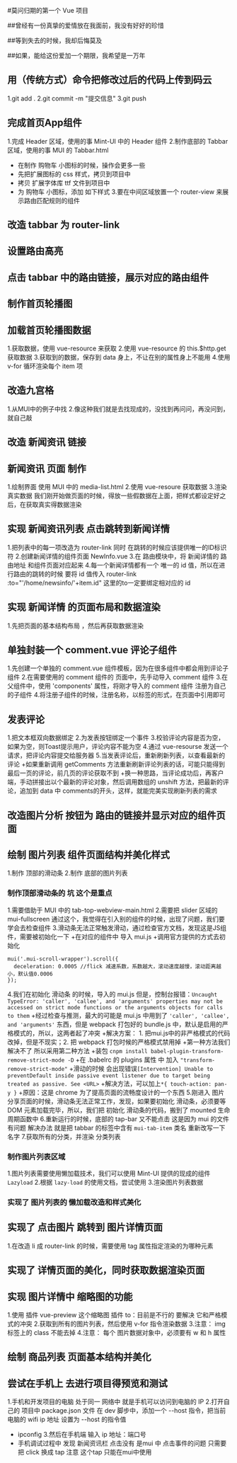 #莫问归期的第一个 Vue 项目


##曾经有一份真挚的爱情放在我面前，我没有好好的珍惜


##等到失去的时候，我却后悔莫及


##如果，能给这份爱加一个期限，我希望是一万年 


## 用（传统方式）命令把修改过后的代码上传到码云
1.git add .
2.git commit -m "提交信息"
3.git push

## 完成首页App组件
1.完成 Header 区域，使用的事 Mint-UI 中的 Header 组件
2.制作底部的 Tabbar 区域，使用的事 MUI 的 Tabbar.html
  + 在制作 购物车 小图标的时候，操作会更多一些
  + 先把扩展图标的 css 样式，拷贝到项目中
  + 拷贝 扩展字体库 ttf 文件到项目中
  + 为 购物车 小图标，添加 如下样式
3.要在中间区域放置一个 router-view 来展示路由匹配规则的组件

## 改造 tabbar 为 router-link

## 设置路由高亮

## 点击 tabbar 中的路由链接，展示对应的路由组件

## 制作首页轮播图

## 加载首页轮播图数据
1.获取数据，使用 vue-resource 来获取
2.使用 vue-resource 的 this.$http.get 获取数据
3.获取到的数据，保存到 data 身上，不让在别的属性身上不能用
4.使用 v-for 循环渲染每个 item 项

## 改造九宫格
1.从MUI中的例子中找
2.像这种我们就是去找现成的，没找到再问问，再没问到，就自己敲

## 改造 新闻资讯 链接

## 新闻资讯 页面 制作
1.绘制界面 使用 MUI 中的 media-list.html
2.使用 vue-resoure 获取数据
3.渲染真实数据   我们刚开始做页面的时候，得放一些假数据在上面，把样式都设定好之后，在获取真实得数据渲染

## 实现 新闻资讯列表 点击跳转到新闻详情
1.把列表中的每一项改造为 router-link 同时 在跳转的时候应该提供唯一的ID标识符
2.创建新闻详情的组件页面 NewInfo.vue
3.在 路由模块中，将 新闻详情的 路由地址 和组件页面对应起来
4.每一个新闻详情都有一个 唯一的 id 值，所以在进行路由的跳转的时候 要将 id 值传入 router-link :to="'/home/newsinfo/'+item.id" 这里的to一定要绑定相对应的 id

## 实现 新闻详情 的页面布局和数据渲染
1.先把页面的基本结构布局 ，然后再获取数据渲染

## 单独封装一个 comment.vue 评论子组件
1.先创建一个单独的 comment.vue 组件模板，因为在很多组件中都会用到评论子组件
2.在需要使用的 comment 组件的 页面中，先手动导入 comment 组件
3.在父组件中，使用 'components' 属性，将刚才导入的 comment 组件 注册为自己的子组件
4.将注册子组件的时候，注册名称，以标签的形式，在页面中引用即可

## 发表评论
1.把文本框双向数据绑定
2.为发表按钮绑定一个事件
3.校验评论内容是否为空，如果为空，则Toast提示用户，评论内容不能为空
4.通过 vue-resourse 发送一个请求，把评论内容提交给服务器
5.当发表评论后，重新刷新列表，以查看最新的评论
  +如果重新调用 getComments 方法重新刷新评论列表的话，可能只能得到最后一页的评论，前几页的评论获取不到
  +换一种思路，当评论成功后，再客户端，手动拼接出以个最新的评论对象，然后调用数组的 unshift 方法，把最新的评论，追加到 data 中 comments的开头，这样，就能完美实现刷新列表的需求

## 改造图片分析 按钮为 路由的链接并显示对应的组件页面

## 绘制 图片列表 组件页面结构并美化样式
1.制作 顶部的滑动条
2.制作 底部的图片列表

### 制作顶部滑动条的 坑  这个是重点
1.需要借助于 MUI 中的 tab-top-webview-main.html
2.需要把 slider 区域的 mui-fullscreen 通过这个，我觉得在引入别的组件的时候，出现了问题，我们要学会去检查组件
3.滑动条无法正常触发滑动，通过检查官方文档，发现这是JS组件，需要被初始化一下
  +在对应的组件中 导入 mui.js
  +调用官方提供的方式去初始化
  ```
  mui('.mui-scroll-wrapper').scroll({
	deceleration: 0.0005 //flick 减速系数，系数越大，滚动速度越慢，滚动距离越小，默认值0.0006
  });
  ```
4.我们在初始化 滑动条 的时候，导入的 mui.js 但是，控制台报错：`Uncaught TypeError: 'caller', 'callee', and 'arguments' properties may not be accessed on strict mode functions or the arguments objects for calls to them`
  +经过检查与推测，最大的可能是 mui.js 中用到了 `'caller', 'callee', and 'arguments'` 东西，但是 webpack 打包好的 bundle.js 中，默认是启用的严格模式的，所以，这两者起了冲突
  +解决方案： 1. 把mui.js中的非严格模式的代码改掉，但是不现实；2. 把 webpack 打包时候的严格模式禁用掉
  +第一种方法我们解决不了 所以采用第二种方法
    +装包 `cnpm install babel-plugin-transform-remove-strict-mode -D`
    +在 .babelrc 的 plugins 属性 中 加入 `"transform-remove-strict-mode"`
  +滑动的时候 会出现错误`[Intervention] Unable to preventDefault inside passive event listener due to target being treated as passive. See <URL>`
    +解决方法，可以加上`*{
                        touch-action: pan-y
                        }`
    +原因：这是 chrome 为了提高页面的流畅度设计的一个东西
5.刚进入 图片分享页面的时候，滑动条无法正常工作，发现，如果要初始化 滑动条，必须要等 DOM 元素加载完毕，所以，我们把 初始化 滑动条的代码，搬到了 mounted 生命周期函数中
6.重新运行的时候，底部的 tap-bar 又不能点击 这是因为 mui 的文件有问题  解决办法 就是把 tabbar 的标签中含有 `mui-tab-item` 类名 重新改写一下名字
7.获取所有的分类，并渲染 分类列表

### 制作图片列表区域
1.图片列表需要使用懒加载技术，我们可以使用 Mint-UI 提供的现成的组件 `Lazyload`
2.根据 `lazy-load` 的使用文档，尝试使用
3.渲染图片列表数据

### 实现了 图片列表的 懒加载改造和样式美化

## 实现了 点击图片 跳转到 图片详情页面
1.在改造 li 成 router-link 的时候，需要使用 tag 属性指定渲染的为哪种元素

## 实现了 详情页面的美化，同时获取数据渲染页面

##  实现 图片详情中 缩略图的功能
1.使用 插件 vue-preview 这个缩略图 插件 to：目前是不行的 要解决 它和严格模式的冲突
2.获取到所有的图片列表，然后使用 v-for 指令渲染数据
3.注意： img 标签上的 class 不能去掉
4.注意： 每个 图片数据对象中，必须要有 w 和 h 属性

## 绘制 商品列表 页面基本结构并美化

## 尝试在手机上 去进行项目得预览和测试
1.手机和开发项目的电脑 处于同一 网络中 就是手机可以访问到电脑的 IP
2.打开自己的 项目中 package.json 文件 在 dev 脚步中，添加一个 --host 指令，把当前电脑的 wifi ip 地址 设置为 --host 的指令值
  + ipconfig
3.然后在手机端  输入 ip 地址：端口号
  + 手机调试过程中 发现 新闻资讯栏 点击没有  是mui 中 点击事件的问题  只需要把 click 换成 tap  注意 这个tap 只能在mui中使用